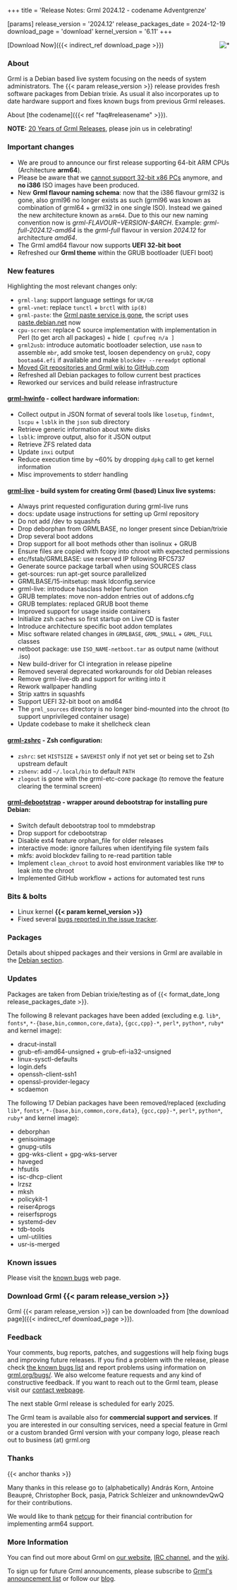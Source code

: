 +++
title = 'Release Notes: Grml 2024.12 - codename Adventgrenze'

[params]
release_version = '2024.12'
release_packages_date = 2024-12-19
download_page = 'download'
kernel_version = '6.11'
+++

<a href="/screenshots/"><img align="right" style="margin-left: 20px; border: 0" src="/screenshots/grml_2024.12.jpg" alt="*" /></a>

[Download Now]({{< indirect_ref download_page >}})

### About

Grml is a Debian based live system focusing on the needs of system administrators.
The {{< param release_version >}} release provides fresh software packages from Debian trixie.
As usual it also incorporates up to date hardware support and fixes known bugs from previous Grml releases.

About [the codename]({{< ref "faq#releasename" >}}).

**NOTE:** [20 Years of Grml Releases](https://blog.grml.org/archives/417-20-years-grml-releases.html), please join us in celebrating!

### Important changes

* We are proud to announce our first release supporting 64-bit ARM CPUs (Architecture **arm64**).
* Please be aware that we [cannot support 32-bit x86 PCs](https://blog.grml.org/archives/416-grml32-sunset.html) anymore, and **no i386** ISO images have been produced.
* New **Grml flavour naming schema**: now that the i386 flavour grml32 is gone, also grml96 no longer exists as such (grml96 was known as combination of grml64 + grml32 in one single ISO).
  Instead we gained the new architecture known as `arm64`.
  Due to this our new naming convention now is _grml-$FLAVOUR-$VERSION-$ARCH_.
  Example: _grml-full-2024.12-amd64_ is the _grml-full_ flavour in version _2024.12_ for architecture _amd64_.
* The Grml amd64 flavour now supports **UEFI 32-bit boot**
* Refreshed our **Grml theme** within the GRUB bootloader (UEFI boot)

### New features

Highlighting the most relevant changes only:

<!-- misc -->

* `grml-lang`: support language settings for `UK/GB`
* `grml-vnet`: replace `tunctl` + `brctl` with `ip(8)`
* `grml-paste`: the [Grml paste service is gone](https://blog.grml.org/archives/415-Infrastructure-overhaul-web-paste-blog.html), the script uses [paste.debian.net](https://paste.debian.net/) now
* `cpu-screen`: replace C source implementation with implementation in  Perl (to get arch all packages) + hide `[ cpufreq n/a ]`
* `grml2usb`: introduce automatic bootloader selection, use `nasm` to assemble `mbr`, add smoke test, loosen dependency on `grub2`, copy `bootaa64.efi` if available and make `blockdev --rereadpt` optional
* [Moved Git repositories and Grml wiki to GitHub.com](https://blog.grml.org/archives/414-Migrated-Git-and-Wiki-services.html)
* Refreshed all Debian packages to follow current best practices
* Reworked our services and build release infrastructure

#### [grml-hwinfo](/grml-hwinfo/) - collect hardware information:

* Collect output in JSON format of several tools like `losetup`, `findmnt`, `lscpu` + `lsblk` in the `json` sub directory
* Retrieve generic information about `NVMe` disks
* `lsblk`: improve output, also for it JSON output
* Retrieve ZFS related data
* Update `inxi` output
* Reduce execution time by ~60% by dropping `dpkg` call to get kernel information
* Misc improvements to stderr handling

#### [grml-live](/grml-live/) - build system for creating Grml (based) Linux live systems:

* Always print requested configuration during grml-live runs
* docs: update usage instructions for setting up Grml repository
* Do not add /dev to squashfs
* Drop deborphan from GRMLBASE, no longer present since Debian/trixie
* Drop several boot addons
* Drop support for all boot methods other than isolinux + GRUB
* Ensure files are copied with fcopy into chroot with expected permissions
* etc/fstab/GRMLBASE: use reserved IP following RFC5737
* Generate source package tarball when using SOURCES class
* get-sources: run apt-get source parallelized
* GRMLBASE/15-initsetup: mask ldconfig.service
* grml-live: introduce hasclass helper function
* GRUB templates: move non-addon entries out of addons.cfg
* GRUB templates: replaced GRUB boot theme
* Improved support for usage inside containers
* Initialize zsh caches so first startup on Live CD is faster
* Introduce architecture specific boot addon templates
* Misc software related changes in `GRMLBASE`, `GRML_SMALL` + `GRML_FULL` classes
* netboot package: use `ISO_NAME-netboot.tar` as output name (without .iso)
* New build-driver for CI integration in release pipeline
* Removed several deprecated workarounds for old Debian releases
* Remove grml-live-db and support for writing into it
* Rework wallpaper handling
* Strip xattrs in squashfs
* Support UEFI 32-bit boot on amd64
* The `grml_sources` directory is no longer bind-mounted into the chroot (to support unprivileged container usage)
* Update codebase to make it shellcheck clean

#### [grml-zshrc](/zsh/) - Zsh configuration:

* `zshrc`: set `HISTSIZE` + `SAVEHIST` only if not yet set or being set to Zsh upstream default
* `zshenv`: add `~/.local/bin` to default `PATH`
* `zlogout` is gone with the grml-etc-core package (to remove the feature clearing the terminal screen)

#### [grml-debootstrap](/grml-debootstrap/) - wrapper around debootstrap for installing pure Debian:

* Switch default debootstrap tool to mmdebstrap
* Drop support for cdebootstrap
* Disable ext4 feature orphan_file for older releases
* interactive mode: ignore failures when identifying file system fails
* mkfs: avoid blockdev failing to re-read partition table
* Implement `clean_chroot` to avoid host environment variables like `TMP` to leak into the chroot
* Implemented GitHub workflow + actions for automated test runs

### Bits & bolts

* Linux kernel **{{< param kernel_version >}}**
* Fixed several [bugs reported in the issue tracker](https://github.com/grml/grml/issues/).

### Packages

Details about shipped packages and their versions in Grml are available in the [Debian section](/files/#debian).

### Updates

Packages are taken from Debian trixie/testing as of {{< format_date_long release_packages_date >}}.

The following 8 relevant packages have been added (excluding e.g. `lib*`, `fonts*`, `*-{base,bin,common,core,data}`, `{gcc,cpp}-*`, `perl*`, `python*`, `ruby*` and kernel image):

* dracut-install
* grub-efi-amd64-unsigned + grub-efi-ia32-unsigned
* linux-sysctl-defaults
* login.defs
* openssh-client-ssh1
* openssl-provider-legacy
* scdaemon

The following 17 Debian packages have been removed/replaced (excluding `lib*`, `fonts*`, `*-{base,bin,common,core,data}`, `{gcc,cpp}-*`, `perl*`, `python*`, `ruby*` and kernel image):

* deborphan
* genisoimage
* gnupg-utils
* gpg-wks-client + gpg-wks-server
* haveged
* hfsutils
* isc-dhcp-client
* lrzsz
* mksh
* policykit-1
* reiser4progs
* reiserfsprogs
* systemd-dev
* tdb-tools
* uml-utilities
* usr-is-merged

### Known issues

Please visit the [known bugs](/bugs/known/) web page.

### Download Grml {{< param release_version >}}

Grml {{< param release_version >}} can be downloaded from [the download page]({{< indirect_ref download_page >}}).

### Feedback

Your comments, bug reports, patches, and suggestions will help fixing bugs and improving future releases.
If you find a problem with the release, please check [the known bugs list](/bugs/known/) and report problems using information on [grml.org/bugs/](/bugs/).
We also welcome feature requests and any kind of constructive feedback.
If you want to reach out to the Grml team, please visit our [contact webpage](/contact/).

The next stable Grml release is scheduled for early 2025.

The Grml team is available also for **commercial support and services**.
If you are interested in our consulting services, need a special feature in Grml or a custom branded Grml version with your company logo, please reach out to business (at) grml.org

### Thanks
{{< anchor thanks >}}

Many thanks in this release go to (alphabetically)
András Korn,
Antoine Beaupré,
Christopher Bock,
pasja,
Patrick Schleizer
and
unknowndevQwQ
for their contributions.

We would like to thank [netcup](https://www.netcup.com/) for their financial contribution for implementing arm64 support.

### More Information

You can find out more about Grml on [our website](/), [IRC channel](/contact/#irc), and the [wiki](https://github.com/grml/grml/wiki).

To sign up for future Grml announcements, please subscribe to [Grml's announcement list](http://ml.grml.org/postorius/lists/grml-announce.ml.grml.org) or follow our [blog](https://blog.grml.org/).
